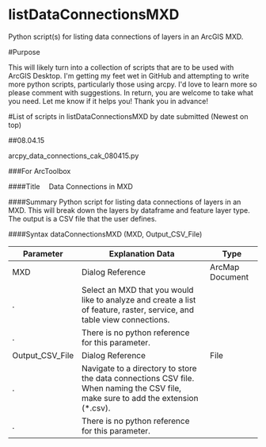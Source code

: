 # listDataConnectionsMXD
Python script(s) for listing data connections of layers in an ArcGIS MXD.

#Purpose

This will likely turn into a collection of scripts that are to be used with ArcGIS Desktop. I'm getting my feet wet in GitHub and attempting to write more python scripts, particularly those using arcpy. I'd love to learn more so please comment with suggestions. In return, you are welcome to take what you need. Let me know if it helps you! Thank you in advance!

#List of scripts in listDataConnectionsMXD by date submitted
(Newest on top)

##08.04.15

arcpy_data_connections_cak_080415.py

###For ArcToolbox

####Title  Data Connections in MXD

####Summary
Python script for listing data connections of layers in an MXD. This will break down the layers by dataframe and feature layer type. The output is a CSV file that the user defines.

####Syntax
dataConnectionsMXD (MXD, Output_CSV_File) 

Parameter|Explanation Data|Type 
---------|----------------|----
MXD|Dialog Reference|ArcMap Document
.|Select an MXD that you would like to analyze and create a list of feature, raster, service, and table view connections.
.|There is no python reference for this parameter.
Output_CSV_File|Dialog Reference|File
.|Navigate to a directory to store the data connections CSV file. When naming the CSV file, make sure to add the extension (*.csv).
.|There is no python reference for this parameter.
  


